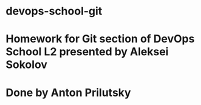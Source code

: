 # devops-school-git
# Homework for Git section of DevOps School L2 presented by Aleksei Sokolov
# Done by Anton Prilutsky
